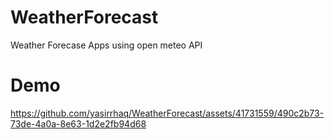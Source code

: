 # WeatherForecast
Weather Forecase Apps using open meteo API

# Demo
https://github.com/yasirrhaq/WeatherForecast/assets/41731559/490c2b73-73de-4a0a-8e63-1d2e2fb94d68

